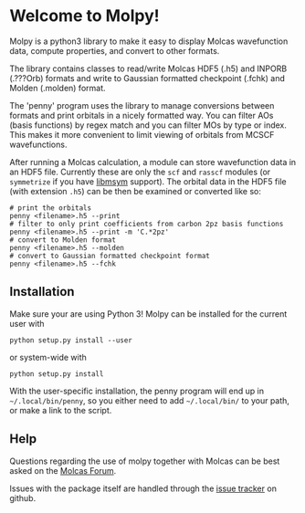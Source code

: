 # Welcome to Molpy!
Molpy is a python3 library to make it easy to display Molcas
wavefunction data, compute properties, and convert to other formats.

The library contains classes to read/write Molcas HDF5 (.h5) and INPORB (.???Orb) formats and
write to Gaussian formatted checkpoint (.fchk) and Molden (.molden) format.

The 'penny' program uses the library to manage conversions
between formats and print orbitals in a nicely formatted way.
You can filter AOs (basis functions) by regex match and you
can filter MOs by type or index. This makes it more convenient
to limit viewing of orbitals from MCSCF wavefunctions.

After running a Molcas calculation, a module can store wavefunction data
in an HDF5 file. Currently these are only the `scf` and `rasscf` modules
(or `symmetrize` if you have [libmsym](mcodev31/libmsym) support).
The orbital data in the HDF5 file (with extension `.h5`) can be then be examined
or converted like so:

```
# print the orbitals
penny <filename>.h5 --print
# filter to only print coefficients from carbon 2pz basis functions
penny <filename>.h5 --print -m 'C.*2pz'
# convert to Molden format
penny <filename>.h5 --molden
# convert to Gaussian formatted checkpoint format
penny <filename>.h5 --fchk
```

## Installation
Make sure your are using Python 3!
Molpy can be installed for the current user with
```
python setup.py install --user
```
or system-wide with
```
python setup.py install
```
With the user-specific installation, the penny program will
end up in `~/.local/bin/penny`, so you either need to add
`~/.local/bin/` to your path, or make a link to the script.

## Help
Questions regarding the use of molpy together with Molcas
can be best asked on the [Molcas Forum](http://www.molcas.org/forum).

Issues with the package itself are handled through the
[issue tracker](https://github.com/steabert/molpy/issues) on github.
